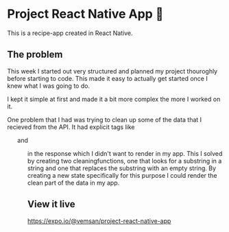 # Project React Native App 📱

This is a recipe-app created in React Native.

## The problem

This week I started out very structured and planned my project thouroghly before starting to code. This made it easy to actually get started once I knew what I was going to do. 

I kept it simple at first and made it a bit more complex the more I worked on it. 

One problem that I had was trying to clean up some of the data that I recieved from the API. It had explicit tags like <ul> and <ol> in the response which I didn't want to render in my app. This I solved by creating two cleaningfunctions, one that looks for a substring in a string and one that replaces the substring with an empty string. By creating a new state specifically for this purpose I could render the clean part of the data in my app.

## View it live
https://expo.io/@vemsan/project-react-native-app